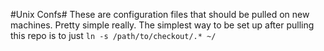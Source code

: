 #Unix Confs#
These are configuration files that should be pulled on new machines. Pretty
simple really. The simplest way to be set up after pulling this repo is to just
`ln -s /path/to/checkout/.* ~/`
